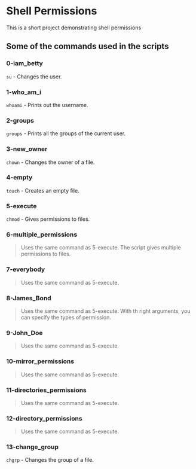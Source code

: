 # Shell Permissions

This is a short project demonstrating shell permissions

## Some of the commands used in the scripts

### 0-iam_betty

`su` - Changes the user.

### 1-who_am_i

`whoami` - Prints out the username.

### 2-groups

`groups` - Prints all the groups of the current user.

### 3-new_owner

`chown` - Changes the owner of a file.

### 4-empty

`touch` - Creates an empty file.

### 5-execute

`chmod` - Gives permissions to files.
 
### 6-multiple_permissions

> Uses the same command as 5-execute.
The script gives multiple permissions to files.

### 7-everybody

> Uses the same command as 5-execute.

### 8-James_Bond

> Uses the same command as 5-execute.
With th right arguments, you can specify the types of permission.

### 9-John_Doe

> Uses the same command as 5-execute.

### 10-mirror_permissions

> Uses the same command as 5-execute.

### 11-directories_permissions

> Uses the same command as 5-execute.

### 12-directory_permissions

> Uses the same command as 5-execute.

### 13-change_group

`chgrp` - Changes the group of a file.

